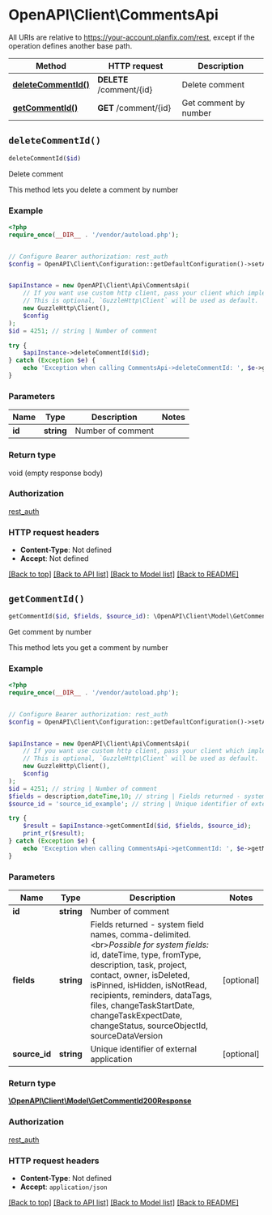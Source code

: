 # OpenAPI\Client\CommentsApi

All URIs are relative to https://your-account.planfix.com/rest, except if the operation defines another base path.

| Method | HTTP request | Description |
| ------------- | ------------- | ------------- |
| [**deleteCommentId()**](CommentsApi.md#deleteCommentId) | **DELETE** /comment/{id} | Delete comment |
| [**getCommentId()**](CommentsApi.md#getCommentId) | **GET** /comment/{id} | Get comment by number |


## `deleteCommentId()`

```php
deleteCommentId($id)
```

Delete comment

This method lets you delete a comment by number

### Example

```php
<?php
require_once(__DIR__ . '/vendor/autoload.php');


// Configure Bearer authorization: rest_auth
$config = OpenAPI\Client\Configuration::getDefaultConfiguration()->setAccessToken('YOUR_ACCESS_TOKEN');


$apiInstance = new OpenAPI\Client\Api\CommentsApi(
    // If you want use custom http client, pass your client which implements `GuzzleHttp\ClientInterface`.
    // This is optional, `GuzzleHttp\Client` will be used as default.
    new GuzzleHttp\Client(),
    $config
);
$id = 4251; // string | Number of comment

try {
    $apiInstance->deleteCommentId($id);
} catch (Exception $e) {
    echo 'Exception when calling CommentsApi->deleteCommentId: ', $e->getMessage(), PHP_EOL;
}
```

### Parameters

| Name | Type | Description  | Notes |
| ------------- | ------------- | ------------- | ------------- |
| **id** | **string**| Number of comment | |

### Return type

void (empty response body)

### Authorization

[rest_auth](../../README.md#rest_auth)

### HTTP request headers

- **Content-Type**: Not defined
- **Accept**: Not defined

[[Back to top]](#) [[Back to API list]](../../README.md#endpoints)
[[Back to Model list]](../../README.md#models)
[[Back to README]](../../README.md)

## `getCommentId()`

```php
getCommentId($id, $fields, $source_id): \OpenAPI\Client\Model\GetCommentId200Response
```

Get comment by number

This method lets you get a comment by number

### Example

```php
<?php
require_once(__DIR__ . '/vendor/autoload.php');


// Configure Bearer authorization: rest_auth
$config = OpenAPI\Client\Configuration::getDefaultConfiguration()->setAccessToken('YOUR_ACCESS_TOKEN');


$apiInstance = new OpenAPI\Client\Api\CommentsApi(
    // If you want use custom http client, pass your client which implements `GuzzleHttp\ClientInterface`.
    // This is optional, `GuzzleHttp\Client` will be used as default.
    new GuzzleHttp\Client(),
    $config
);
$id = 4251; // string | Number of comment
$fields = description,dateTime,10; // string | Fields returned - system field names, comma-delimited. <br>*Possible for system fields:* id, dateTime, type, fromType, description, task, project, contact, owner, isDeleted, isPinned, isHidden, isNotRead, recipients, reminders, dataTags, files, changeTaskStartDate, changeTaskExpectDate, changeStatus, sourceObjectId, sourceDataVersion
$source_id = 'source_id_example'; // string | Unique identifier of external application

try {
    $result = $apiInstance->getCommentId($id, $fields, $source_id);
    print_r($result);
} catch (Exception $e) {
    echo 'Exception when calling CommentsApi->getCommentId: ', $e->getMessage(), PHP_EOL;
}
```

### Parameters

| Name | Type | Description  | Notes |
| ------------- | ------------- | ------------- | ------------- |
| **id** | **string**| Number of comment | |
| **fields** | **string**| Fields returned - system field names, comma-delimited. &lt;br&gt;*Possible for system fields:* id, dateTime, type, fromType, description, task, project, contact, owner, isDeleted, isPinned, isHidden, isNotRead, recipients, reminders, dataTags, files, changeTaskStartDate, changeTaskExpectDate, changeStatus, sourceObjectId, sourceDataVersion | [optional] |
| **source_id** | **string**| Unique identifier of external application | [optional] |

### Return type

[**\OpenAPI\Client\Model\GetCommentId200Response**](../Model/GetCommentId200Response.md)

### Authorization

[rest_auth](../../README.md#rest_auth)

### HTTP request headers

- **Content-Type**: Not defined
- **Accept**: `application/json`

[[Back to top]](#) [[Back to API list]](../../README.md#endpoints)
[[Back to Model list]](../../README.md#models)
[[Back to README]](../../README.md)
